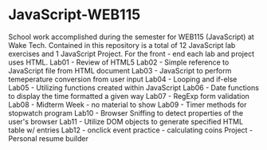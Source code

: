 # JavaScript-WEB115
School work accomplished during the semester for WEB115 (JavaScript) at Wake Tech. Contained in this repository is a total of 12 JavaScript lab exercises and 1 JavaScript Project. For the front - end each lab and project uses HTML.
Lab01 - Review of HTML5
Lab02 - Simple reference to JavaScript file from HTML document
Lab03 - JavaScript to perform temeperature conversion from user input
Lab04 - Looping and if-else
Lab05 - Utilizing functions created within JavaScript
Lab06 - Date functions to display the time formatted a given way
Lab07 - RegExp form validation
Lab08 - Midterm Week - no material to show
Lab09 - Timer methods for stopwatch program
Lab10 - Browser Sniffing to detect properties of the user's browser
Lab11 - Utilize DOM objects to generate specified HTML table w/ entries
Lab12 - onclick event practice - calculating coins
Project - Personal resume builder
